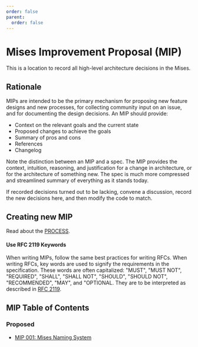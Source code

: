 ```yaml
---
order: false
parent:
  order: false
---
```


# Mises Improvement Proposal (MIP)

This is a location to record all high-level architecture decisions in the Mises.


## Rationale

MIPs are intended to be the primary mechanism for proposing new feature designs and new processes, for collecting community input on an issue, and for documenting the design decisions.
An MIP should provide:

- Context on the relevant goals and the current state
- Proposed changes to achieve the goals
- Summary of pros and cons
- References
- Changelog

Note the distinction between an MIP and a spec. The MIP provides the context, intuition, reasoning, and
justification for a change in architecture, or for the architecture of something
new. The spec is much more compressed and streamlined summary of everything as
it stands today.

If recorded decisions turned out to be lacking, convene a discussion, record the new decisions here, and then modify the code to match.

## Creating new MIP

Read about the [PROCESS](./PROCESS.md).

#### Use RFC 2119 Keywords

When writing MIPs, follow the same best practices for writing RFCs. When writing RFCs, key words are used to signify the requirements in the specification. These words are often capitalized: "MUST", "MUST NOT", "REQUIRED", "SHALL", "SHALL NOT", "SHOULD", "SHOULD NOT", "RECOMMENDED", "MAY", and "OPTIONAL. They are to be interpreted as described in [RFC 2119](https://datatracker.ietf.org/doc/html/rfc2119).

## MIP Table of Contents


### Proposed

- [MIP 001: Mises Naming System](./mip-001-mises-naming-system.md)
